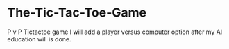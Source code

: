# The-Tic-Tac-Toe-Game
P v P Tictactoe game 
I will add a player versus computer option after my AI education will is done.
